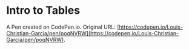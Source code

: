 # Intro to Tables

A Pen created on CodePen.io. Original URL: [https://codepen.io/Louis-Christian-Garcia/pen/poqNVRW](https://codepen.io/Louis-Christian-Garcia/pen/poqNVRW).

